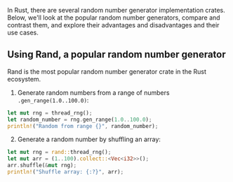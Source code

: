In Rust, there are several random number generator implementation crates. Below, we'll look at the popular random number generators, compare and contrast them, and explore their advantages and disadvantages and their use cases.

## Using Rand, a popular random number generator

Rand is the most popular random number generator crate in the Rust ecosystem. 


1. Generate random numbers from a range of numbers `.gen_range(1.0..100.0)`:
```rust
let mut rng = thread_rng();
let random_number = rng.gen_range(1.0..100.0);
println!("Random from range {}", random_number);
```
   
2. Generate a random number by shuffling an array:

```rust
let mut rng = rand::thread_rng();
let mut arr = (1..100).collect::<Vec<i32>>();
arr.shuffle(&mut rng);
println!("Shuffle array: {:?}", arr);
```

